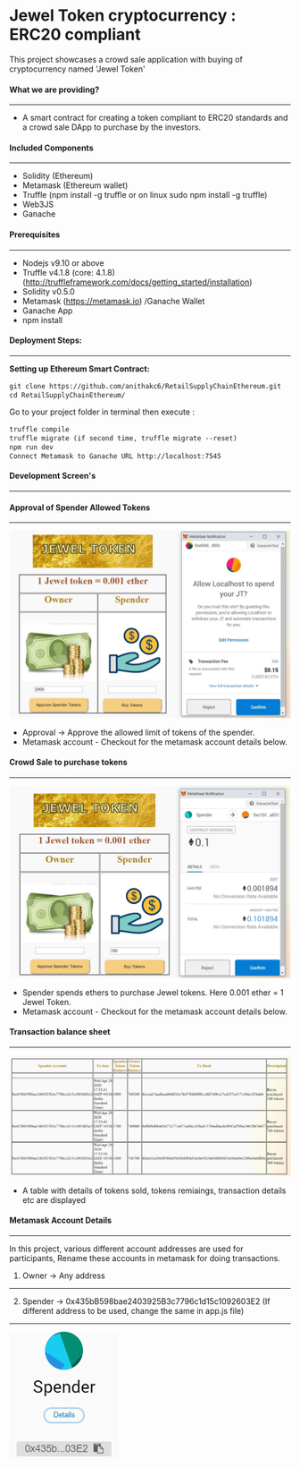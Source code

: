 # Jewel Token cryptocurrency : ERC20 compliant

This project showcases a crowd sale application with buying of cryptocurrency named 'Jewel Token'


#### What we are providing?
---

- A smart contract for creating a token compliant to ERC20 standards and a crowd sale DApp to purchase by the investors.

#### Included Components
---
-  Solidity (Ethereum)
-  Metamask  (Ethereum wallet)
-  Truffle (npm install -g truffle or on linux sudo npm install -g truffle)
-  Web3JS
-  Ganache

#### Prerequisites
---
- Nodejs v9.10 or above
- Truffle v4.1.8 (core: 4.1.8) (http://truffleframework.com/docs/getting_started/installation)
- Solidity v0.5.0
- Metamask (https://metamask.io) /Ganache Wallet
- Ganache App
- npm install

#### Deployment Steps:
---
**Setting up Ethereum Smart Contract:**

```
git clone https://github.com/anithakc6/RetailSupplyChainEthereum.git
cd RetailSupplyChainEthereum/
```
Go to your project folder in terminal then execute :

```
truffle compile
truffle migrate (if second time, truffle migrate --reset)
npm run dev
Connect Metamask to Ganache URL http://localhost:7545
```

#### Development Screen's
---

#### Approval of Spender Allowed Tokens
---
![](img/Owner-Approval.jpg)

- Approval -> Approve the allowed limit of tokens of the spender.
- Metamask account - Checkout for the metamask account details below.

#### Crowd Sale to purchase tokens
---
![](img/Spender-Buy.jpg)

- Spender spends ethers to purchase Jewel tokens. Here 0.001 ether = 1 Jewel Token.
- Metamask account - Checkout for the metamask account details below.

#### Transaction balance sheet
---
![](img/Spender-Transactions.jpg)

- A table with details of tokens sold, tokens remiaings, transaction details etc are displayed


#### Metamask Account Details
---
In this project, various different account addresses are used for participants,
Rename these accounts in metamask for doing transactions.

1) Owner -> Any address
---

2) Spender -> 0x435bB598bae2403925B3c7796c1d15c1092603E2
(If different address to be used, change the same in app.js file)
---
![](img/Metamask-Spender.jpg)
